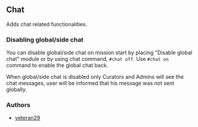 ## Chat

Adds chat related functionalities.

### Disabling global/side chat

You can disable global/side chat on mission start by placing "Disable global chat" module or by using chat command, `#chat off`. Use `#chat on` command to enable the global chat back.

When global/side chat is disabled only Curators and Admins will see the chat messages, user will be informed that his message was not sent globally.

### Authors

- [veteran29](https://github.com/veteran29)
